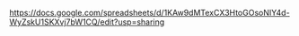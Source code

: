 https://docs.google.com/spreadsheets/d/1KAw9dMTexCX3HtoGOsoNIY4d-WyZskU1SKXvj7bW1CQ/edit?usp=sharing